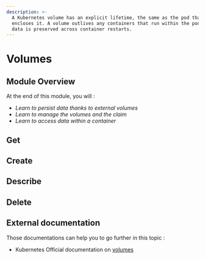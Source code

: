 ```yaml
---
description: >-
  A Kubernetes volume has an explicit lifetime, the same as the pod that
  encloses it. A volume outlives any containers that run within the pod, and
  data is preserved across container restarts.
---
```


# Volumes

## Module Overview

At the end of this module, you will :

* _Learn to persist data thanks to external volumes_
* _Learn to manage the volumes and the claim_
* _Learn to access data within a container_

## Get

## Create

## Describe

## Delete

## External documentation

Those documentations can help you to go further in this topic :

* Kubernetes Official documentation on [volumes](https://kubernetes.io/docs/concepts/storage/volumes/)

